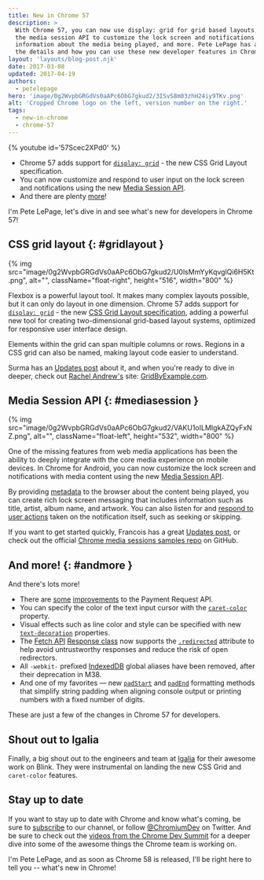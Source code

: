 ```yaml
---
title: New in Chrome 57
description: >
  With Chrome 57, you can now use display: grid for grid based layouts, use
  the media session API to customize the lock screen and notifications with
  information about the media being played, and more. Pete LePage has all
  the details and how you can use these new developer features in Chrome 57!
layout: 'layouts/blog-post.njk'
date: 2017-03-08
updated: 2017-04-19
authors:
  - petelepage
hero: 'image/0g2WvpbGRGdVs0aAPc6ObG7gkud2/3ISvS8m03zhH24iy9TKv.png'
alt: 'Cropped Chrome logo on the left, version number on the right.'
tags:
  - new-in-chrome
  - chrome-57
---
```


{% youtube id='57Scec2XPd0' %}

* Chrome 57 adds support for [`display: grid`](#gridlayout) - the new
  CSS Grid Layout specification.
* You can now customize and respond to user input on the lock screen and
  notifications using the new [Media Session API](#mediasession).
* And there are plenty [more](#andmore)!

I'm Pete LePage, let's dive in and see what's new for developers in Chrome 57!

## CSS grid layout {: #gridlayout }

{% img src="image/0g2WvpbGRGdVs0aAPc6ObG7gkud2/U0lsMmYyKqvglQi6H5Kt.png", alt="", className="float-right", height="516", width="800" %}

Flexbox is a powerful layout tool. It makes many complex layouts possible,
but it can only do layout in one dimension. Chrome 57 adds support for
[`display: grid`](https://developer.mozilla.org/en-US/docs/Learn/CSS/CSS_layout/Grids) -
the new [CSS Grid Layout specification](https://www.w3.org/TR/css3-grid-layout/),
adding a powerful new tool for creating two-dimensional grid-based layout
systems, optimized for responsive user interface design.

Elements within the grid can span multiple columns or rows. Regions in a
CSS grid can also be named, making layout code easier to understand.

Surma has an [Updates post](https://developers.google.com/web/updates/2017/01/css-grid)
about it, and when you're ready to dive in deeper, check out
[Rachel Andrew's](https://twitter.com/rachelandrew) site:
[GridByExample.com](http://gridbyexample.com/).

## Media Session API {: #mediasession }

{% img src="image/0g2WvpbGRGdVs0aAPc6ObG7gkud2/VAKU1oILMIgkAZQyFxNZ.png", alt="", className="float-left", height="532", width="800" %}

One of the missing features from web media applications has been the
ability to deeply integrate with the core media experience on mobile devices.
In Chrome for Android, you can now customize the lock screen and notifications
with media content using the new [Media Session API](https://wicg.github.io/mediasession/).

By providing [metadata](https://developers.google.com/web/updates/2017/02/media-session#set_metadata)
to the browser about the content being played, you can create rich lock screen
messaging that includes information such as title, artist, album name, and
artwork. You can also listen for and
[respond to user actions](https://developers.google.com/web/updates/2017/02/media-session#previous_track_next_track)
taken on the notification itself, such as seeking or skipping.

If you want to get started quickly, Francois has a great
[Updates post](https://developers.google.com/web/updates/2017/02/media-session),
or check out the official
[Chrome media sessions samples repo](https://googlechrome.github.io/samples/media-session/)
on GitHub.

## And more! {: #andmore }

And there's lots more!

* There are [some](https://developers.google.com/web/updates/2017/01/payment-request-updates)
  [improvements](https://developers.google.com/web/updates/2017/01/payment-request-updates#paymentmethoddata_supports_basic-card)
  to the Payment Request API.
* You can specify the color of the text input cursor with the
  [`caret-color`](https://www.chromestatus.com/feature/5720917787279360)
  property.
* Visual effects such as line color and style can be specified with new
  [`text-decoration`](https://developer.mozilla.org/en-US/docs/Web/CSS/text-decoration)
  properties.
* The [Fetch API](https://developer.mozilla.org/en-US/docs/Web/API/Fetch_API)
  [Response class](https://developer.mozilla.org/en-US/docs/Web/API/Response)
  now supports the
  [`.redirected`](https://developer.mozilla.org/en-US/docs/Web/API/Response/redirected)
  attribute to help avoid untrustworthy responses and reduce the risk of open
  redirectors.
* All `-webkit-` prefixed [IndexedDB](https://developer.mozilla.org/en-US/docs/Web/API/IndexedDB_API)
  global aliases have been removed, after
  their deprecation in M38.
* And one of my favorites &mdash; new
  [`padStart`](https://developer.mozilla.org/en-US/docs/Web/JavaScript/Reference/Global_Objects/String/padStart)
  and
  [`padEnd`](https://developer.mozilla.org/en-US/docs/Web/JavaScript/Reference/Global_Objects/String/padEnd)
  formatting methods that simplify string padding when aligning console output
  or printing numbers with a fixed number of digits.

These are just a few of the changes in Chrome 57 for developers.

## Shout out to Igalia

Finally, a big shout out to the engineers and team at
[Igalia](https://www.igalia.com/) for their awesome work on Blink. They
were instrumental on landing the new CSS Grid and `caret-color` features.

## Stay up to date

If you want to stay up to date with Chrome and know what's coming, be sure to
[subscribe](https://goo.gl/6FP1a5) to our channel, or follow
[@ChromiumDev](//twitter.com/chromiumdev) on Twitter. And be sure to check out the
[videos from the Chrome Dev Summit](https://www.youtube.com/playlist?list=PLNYkxOF6rcIBTs2KPy1E6tIYaWoFcG3uj)
for a deeper dive into some of the awesome things the Chrome team is working on.

I'm Pete LePage, and as soon as Chrome 58 is released, I'll be right here
to tell you -- what's new in Chrome!
